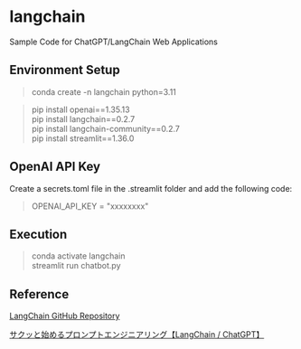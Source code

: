 # langchain

Sample Code for ChatGPT/LangChain Web Applications

## Environment Setup

> conda create -n langchain python=3.11

> pip install openai==1.35.13  
> pip install langchain==0.2.7  
> pip install langchain-community==0.2.7  
> pip install streamlit==1.36.0  

## OpenAI API Key

Create a secrets.toml file in the .streamlit folder and add the following code:

> OPENAI_API_KEY = "xxxxxxxx"  

## Execution

> conda activate langchain    
> streamlit run chatbot.py  

## Reference

[LangChain GitHub Repository](https://github.com/langchain-ai/langchain)

[サクッと始めるプロンプトエンジニアリング【LangChain / ChatGPT】](https://zenn.dev/umi_mori/books/prompt-engineer)
